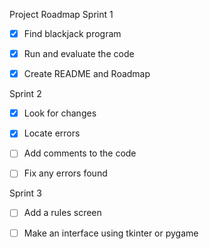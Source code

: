 Project Roadmap
Sprint 1
 
- [X] Find blackjack program
 
- [X] Run and evaluate the code
 
- [X] Create README and Roadmap

Sprint 2
 
- [X] Look for changes
 
- [X] Locate errors

- [ ] Add comments to the code

- [ ] Fix any errors found
 
Sprint 3

- [ ] Add a rules screen

- [ ] Make an interface using tkinter or pygame
